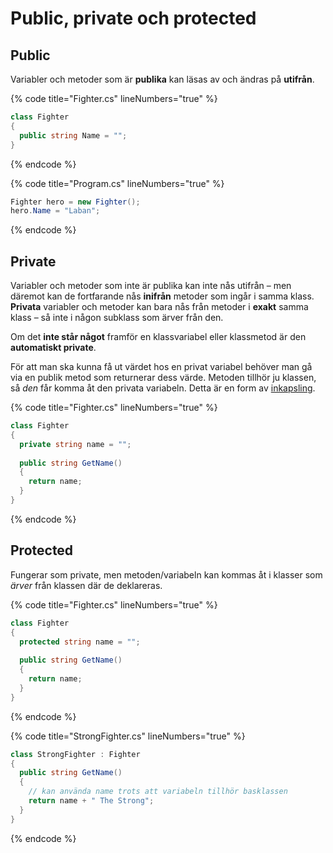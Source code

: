 # Public, private och protected

## Public

Variabler och metoder som är **publika** kan läsas av och ändras på **utifrån**.

{% code title="Fighter.cs" lineNumbers="true" %}
```csharp
class Fighter
{
  public string Name = "";
}
```
{% endcode %}

{% code title="Program.cs" lineNumbers="true" %}
```csharp
Fighter hero = new Fighter();
hero.Name = "Laban";
```
{% endcode %}

## Private

Variabler och metoder som inte är publika kan inte nås utifrån – men däremot kan de fortfarande nås **inifrån** metoder som ingår i samma klass. **Privata** variabler och metoder kan bara nås från metoder i **exakt** samma klass – så inte i någon subklass som ärver från den.

Om det **inte står något** framför en klassvariabel eller klassmetod är den **automatiskt private**.

För att man ska kunna få ut värdet hos en privat variabel behöver man gå via en publik metod som returnerar dess värde. Metoden tillhör ju klassen, så _den_ får komma åt den privata variabeln. Detta är en form av [inkapsling](inkapsling-och-properties.md).

{% code title="Fighter.cs" lineNumbers="true" %}
```csharp
class Fighter
{
  private string name = "";
  
  public string GetName()
  {
    return name;
  }
}
```
{% endcode %}

## Protected

Fungerar som private, men metoden/variabeln kan kommas åt i klasser som _ärver_ från klassen där de deklareras.

{% code title="Fighter.cs" lineNumbers="true" %}
```csharp
class Fighter
{
  protected string name = "";
  
  public string GetName()
  {
    return name;
  }
}
```
{% endcode %}

{% code title="StrongFighter.cs" lineNumbers="true" %}
```csharp
class StrongFighter : Fighter
{
  public string GetName()
  {
    // kan använda name trots att variabeln tillhör basklassen
    return name + " The Strong";
  }
}
```
{% endcode %}

